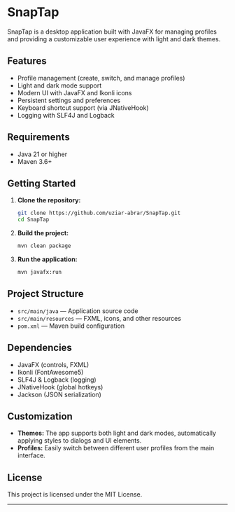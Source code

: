 # SnapTap

SnapTap is a desktop application built with JavaFX for managing profiles and providing a customizable user experience with light and dark themes.

## Features

- Profile management (create, switch, and manage profiles)
- Light and dark mode support
- Modern UI with JavaFX and Ikonli icons
- Persistent settings and preferences
- Keyboard shortcut support (via JNativeHook)
- Logging with SLF4J and Logback

## Requirements

- Java 21 or higher
- Maven 3.6+

## Getting Started

1. **Clone the repository:**
   ```sh
   git clone https://github.com/uziar-abrar/SnapTap.git
   cd SnapTap
   ```

2. **Build the project:**
   ```sh
   mvn clean package
   ```

3. **Run the application:**
   ```sh
   mvn javafx:run
   ```

## Project Structure

- `src/main/java` — Application source code
- `src/main/resources` — FXML, icons, and other resources
- `pom.xml` — Maven build configuration

## Dependencies

- JavaFX (controls, FXML)
- Ikonli (FontAwesome5)
- SLF4J & Logback (logging)
- JNativeHook (global hotkeys)
- Jackson (JSON serialization)

## Customization

- **Themes:** The app supports both light and dark modes, automatically applying styles to dialogs and UI elements.
- **Profiles:** Easily switch between different user profiles from the main interface.

## License

This project is licensed under the MIT License.

---